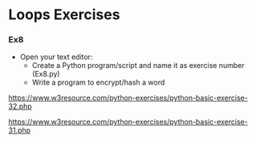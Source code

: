 # Loops Exercises



### Ex8

- Open your text editor:
  - Create a Python program/script and name it as exercise number (Ex8.py)
  - Write a program to encrypt/hash a word  <!--https://www.w3resource.com/python-exercises/python-basic-exercise-74.php-->


https://www.w3resource.com/python-exercises/python-basic-exercise-32.php

https://www.w3resource.com/python-exercises/python-basic-exercise-31.php